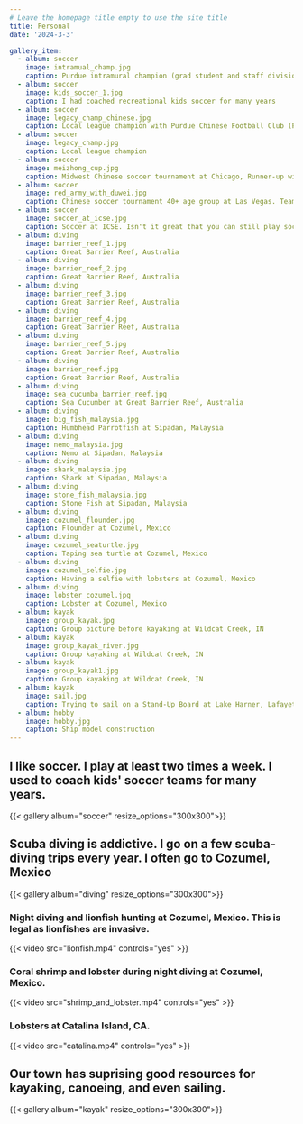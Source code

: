 ```yaml
---
# Leave the homepage title empty to use the site title
title: Personal
date: '2024-3-3'

gallery_item:
  - album: soccer
    image: intramual_champ.jpg
    caption: Purdue intramural champion (grad student and staff division)
  - album: soccer
    image: kids_soccer_1.jpg
    caption: I had coached recreational kids soccer for many years
  - album: soccer
    image: legacy_champ_chinese.jpg
    caption: Local league champion with Purdue Chinese Football Club (PCFC)
  - album: soccer
    image: legacy_champ.jpg
    caption: Local league champion 
  - album: soccer
    image: meizhong_cup.jpg
    caption: Midwest Chinese soccer tournament at Chicago, Runner-up with Purdue Chinese Football Club  (PCFC)
  - album: soccer
    image: red_army_with_duwei.jpg
    caption: Chinese soccer tournament 40+ age group at Las Vegas. Team photo with the former Chinese National Soccer Team Captain Du Wei (the tallest player in blue)
  - album: soccer
    image: soccer_at_icse.jpg
    caption: Soccer at ICSE. Isn't it great that you can still play soccer when attending top-tier research conferences?
  - album: diving
    image: barrier_reef_1.jpg
    caption: Great Barrier Reef, Australia
  - album: diving
    image: barrier_reef_2.jpg
    caption: Great Barrier Reef, Australia  
  - album: diving
    image: barrier_reef_3.jpg
    caption: Great Barrier Reef, Australia
  - album: diving
    image: barrier_reef_4.jpg
    caption: Great Barrier Reef, Australia
  - album: diving
    image: barrier_reef_5.jpg
    caption: Great Barrier Reef, Australia
  - album: diving
    image: barrier_reef.jpg
    caption: Great Barrier Reef, Australia
  - album: diving
    image: sea_cucumba_barrier_reef.jpg
    caption: Sea Cucumber at Great Barrier Reef, Australia  
  - album: diving
    image: big_fish_malaysia.jpg
    caption: Humbhead Parrotfish at Sipadan, Malaysia
  - album: diving
    image: nemo_malaysia.jpg
    caption: Nemo at Sipadan, Malaysia
  - album: diving
    image: shark_malaysia.jpg
    caption: Shark at Sipadan, Malaysia
  - album: diving
    image: stone_fish_malaysia.jpg
    caption: Stone Fish at Sipadan, Malaysia
  - album: diving
    image: cozumel_flounder.jpg
    caption: Flounder at Cozumel, Mexico
  - album: diving
    image: cozumel_seaturtle.jpg
    caption: Taping sea turtle at Cozumel, Mexico
  - album: diving
    image: cozumel_selfie.jpg
    caption: Having a selfie with lobsters at Cozumel, Mexico
  - album: diving
    image: lobster_cozumel.jpg
    caption: Lobster at Cozumel, Mexico
  - album: kayak
    image: group_kayak.jpg
    caption: Group picture before kayaking at Wildcat Creek, IN
  - album: kayak
    image: group_kayak_river.jpg
    caption: Group kayaking at Wildcat Creek, IN
  - album: kayak
    image: group_kayak1.jpg
    caption: Group kayaking at Wildcat Creek, IN
  - album: kayak
    image: sail.jpg
    caption: Trying to sail on a Stand-Up Board at Lake Harner, Lafayette. Only know how to sail straight.
  - album: hobby
    image: hobby.jpg
    caption: Ship model construction
---
```


## I like soccer. I play at least two times a week. I used to coach kids' soccer teams for many years. 
{{< gallery album="soccer" resize_options="300x300">}}<br>

## Scuba diving is addictive. I go on a few scuba-diving trips every year. I often go to Cozumel, Mexico 
{{< gallery album="diving" resize_options="300x300">}}<br>
### Night diving and lionfish hunting at Cozumel, Mexico. This is legal as lionfishes are invasive.
{{< video src="lionfish.mp4" controls="yes" >}}
### Coral shrimp and lobster during night diving at Cozumel, Mexico. 
{{< video src="shrimp_and_lobster.mp4" controls="yes" >}}
### Lobsters at Catalina Island, CA. 
{{< video src="catalina.mp4" controls="yes" >}}
        
## Our town has suprising good resources for kayaking, canoeing, and even sailing. 
{{< gallery album="kayak" resize_options="300x300">}}<br>
        
